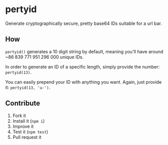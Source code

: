# pertyid

Generate cryptographically secure, pretty base64 IDs suitable for a url bar.

## How

`pertyid()` generates a 10 digit string by default, meaning you'll have around ~86 839 771 951 296 000 unique IDs.

In order to generate an ID of a specific length, simply provide the number: `pertyid(13)`.

You can easily prepend your ID with anything you want. Again, just provide it: `pertyid(13, 'u-')`.

## Contribute

1. Fork it
2. Install it (`npm i`)
3. Improve it
4. Test it (`npm test`)
5. Pull request it
